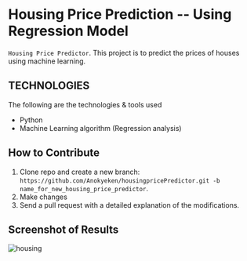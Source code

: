 # Housing Price Prediction  -- Using Regression Model
`Housing Price Predictor`. This project is to predict the prices of houses using machine learning.

## TECHNOLOGIES
The following are the technologies & tools used
* Python
* Machine Learning algorithm (Regression analysis)

## How to Contribute
1. Clone repo and create a new branch: `https://github.com/Anokyeken/housingpricePredictor.git -b name_for_new_housing_price_predictor`.
2. Make changes
3. Send a pull request with a detailed explanation of the modifications.

## Screenshot of Results

![housing](https://github.com/Anokyeken/anokyeken.github.io/assets/100487231/efc2b396-a3ca-447b-9f5e-482e18e24835)

